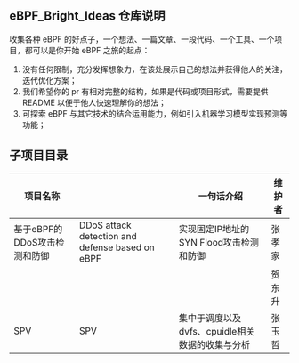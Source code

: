 ## eBPF_Bright_Ideas 仓库说明

收集各种 eBPF 的好点子，一个想法、一篇文章、一段代码、一个工具、一个项目，都可以是你开始 eBPF 之旅的起点：

1. 没有任何限制，充分发挥想象力，在该处展示自己的想法并获得他人的关注，迭代优化方案；
2. 我们希望你的 pr 有相对完整的结构，如果是代码或项目形式，需要提供 README 以便于他人快速理解你的想法；
3. 可探索 eBPF 与其它技术的结合运用能力，例如引入机器学习模型实现预测等功能；

## 子项目目录

| 项目名称               |                                                 | 一句话介绍                         | 维护者 |
| ------------------ | ----------------------------------------------- | ----------------------------- | --- |
| 基于eBPF的DDoS攻击检测和防御 | DDoS attack detection and defense based on eBPF | 实现固定IP地址的SYN Flood攻击检测和防御     | 张孝家 |
|                    |                                                 |                               | 贺东升 |
| SPV                | SPV                                             | 集中于调度以及dvfs、cpuidle相关数据的收集与分析 | 张玉哲 |



